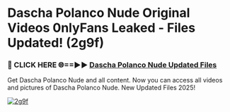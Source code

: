 # Dascha Polanco Nude Original Videos 0nlyFans Leaked - Files Updated! (2g9f)

<h3>🔴 CLICK HERE 🌐==►► <a href="https://tinyurl.com/4mcuefdz" rel="nofollow">Dascha Polanco Nude Updated Files</a></h3>

Get Dascha Polanco Nude and all content. Now you can access all videos and pictures of Dascha Polanco Nude. New Updated Files 2025!

[![2g9f](https://i.imgur.com/StAQSOY.gif)](https://tinyurl.com/4mcuefdz)
